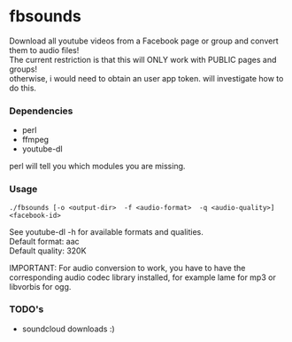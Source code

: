 fbsounds
========

Download all youtube videos from a Facebook page or group and convert them to audio files!  
The current restriction is that this will ONLY work with PUBLIC pages and groups!  
otherwise, i would need to obtain an user app token. will investigate how to do this.

### Dependencies  
- perl  
- ffmpeg  
- youtube-dl

perl will tell you which modules you are missing.

### Usage  

`./fbsounds [-o <output-dir>  -f <audio-format>  -q <audio-quality>] <facebook-id>`  

See youtube-dl -h for available formats and qualities.  
Default format:  aac  
Default quality: 320K  

IMPORTANT: For audio conversion to work, you have to have the corresponding audio codec library installed, for example lame for mp3 or libvorbis for ogg.

### TODO's  
  
- soundcloud downloads :)
